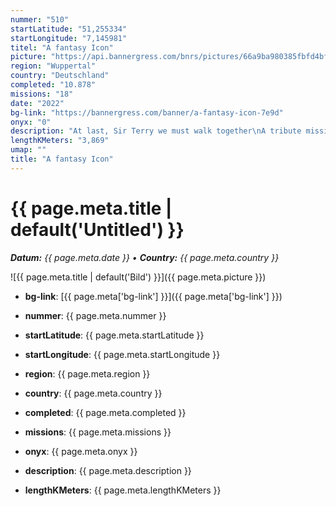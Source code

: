 ```yaml
---
nummer: "510"
startLatitude: "51,255334"
startLongitude: "7,145981"
titel: "A fantasy Icon"
picture: "https://api.bannergress.com/bnrs/pictures/66a9ba980385fbfd4bfb51078f4d280e"
region: "Wuppertal"
country: "Deutschland"
completed: "10.878"
missions: "18"
date: "2022"
bg-link: "https://bannergress.com/banner/a-fantasy-icon-7e9d"
onyx: "0"
description: "At last, Sir Terry we must walk together\nA tribute mission through Wuppertal\n\nWith pretty hard questions. If you need help contact @ElliOpp via telegram."
lengthKMeters: "3,869"
umap: ""
title: "A fantasy Icon"
---
```

# {{ page.meta.title | default('Untitled') }}

_**Datum:** {{ page.meta.date }} • **Country:** {{ page.meta.country }}_

![{{ page.meta.title | default('Bild') }}]({{ page.meta.picture }})

- **bg-link**: [{{ page.meta['bg-link'] }}]({{ page.meta['bg-link'] }})

- **nummer**: {{ page.meta.nummer }}
- **startLatitude**: {{ page.meta.startLatitude }}
- **startLongitude**: {{ page.meta.startLongitude }}
- **region**: {{ page.meta.region }}
- **country**: {{ page.meta.country }}
- **completed**: {{ page.meta.completed }}
- **missions**: {{ page.meta.missions }}
- **onyx**: {{ page.meta.onyx }}
- **description**: {{ page.meta.description }}
- **lengthKMeters**: {{ page.meta.lengthKMeters }}
